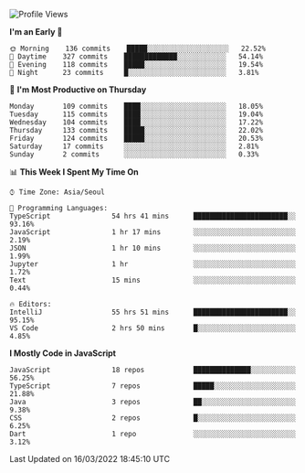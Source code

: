 <!--START_SECTION:waka-->
![Profile Views](http://img.shields.io/badge/Profile%20Views-0-blue)

**I'm an Early 🐤** 

```text
🌞 Morning    136 commits    █████░░░░░░░░░░░░░░░░░░░░   22.52% 
🌆 Daytime    327 commits    █████████████░░░░░░░░░░░░   54.14% 
🌃 Evening    118 commits    █████░░░░░░░░░░░░░░░░░░░░   19.54% 
🌙 Night      23 commits     █░░░░░░░░░░░░░░░░░░░░░░░░   3.81%

```
📅 **I'm Most Productive on Thursday** 

```text
Monday       109 commits    ████░░░░░░░░░░░░░░░░░░░░░   18.05% 
Tuesday      115 commits    ████░░░░░░░░░░░░░░░░░░░░░   19.04% 
Wednesday    104 commits    ████░░░░░░░░░░░░░░░░░░░░░   17.22% 
Thursday     133 commits    █████░░░░░░░░░░░░░░░░░░░░   22.02% 
Friday       124 commits    █████░░░░░░░░░░░░░░░░░░░░   20.53% 
Saturday     17 commits     ░░░░░░░░░░░░░░░░░░░░░░░░░   2.81% 
Sunday       2 commits      ░░░░░░░░░░░░░░░░░░░░░░░░░   0.33%

```


📊 **This Week I Spent My Time On** 

```text
⌚︎ Time Zone: Asia/Seoul

💬 Programming Languages: 
TypeScript               54 hrs 41 mins      ███████████████████████░░   93.16% 
JavaScript               1 hr 17 mins        ░░░░░░░░░░░░░░░░░░░░░░░░░   2.19% 
JSON                     1 hr 10 mins        ░░░░░░░░░░░░░░░░░░░░░░░░░   1.99% 
Jupyter                  1 hr                ░░░░░░░░░░░░░░░░░░░░░░░░░   1.72% 
Text                     15 mins             ░░░░░░░░░░░░░░░░░░░░░░░░░   0.44%

🔥 Editors: 
IntelliJ                 55 hrs 51 mins      ███████████████████████░░   95.15% 
VS Code                  2 hrs 50 mins       █░░░░░░░░░░░░░░░░░░░░░░░░   4.85%

```

**I Mostly Code in JavaScript** 

```text
JavaScript               18 repos            ██████████████░░░░░░░░░░░   56.25% 
TypeScript               7 repos             █████░░░░░░░░░░░░░░░░░░░░   21.88% 
Java                     3 repos             ██░░░░░░░░░░░░░░░░░░░░░░░   9.38% 
CSS                      2 repos             █░░░░░░░░░░░░░░░░░░░░░░░░   6.25% 
Dart                     1 repo              ░░░░░░░░░░░░░░░░░░░░░░░░░   3.12%

```



 Last Updated on 16/03/2022 18:45:10 UTC
<!--END_SECTION:waka-->
